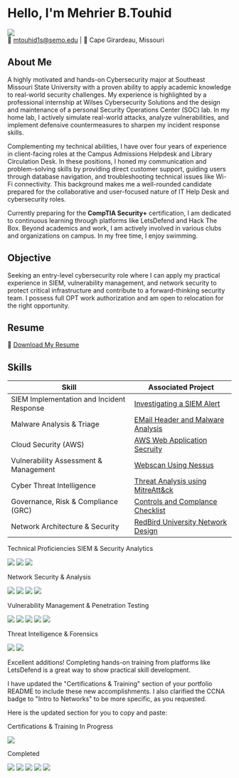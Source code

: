 # Hello, I'm Mehrier B.Touhid  
<a href="https://www.linkedin.com/in/mehrier/"><img src="https://img.shields.io/badge/-LinkedIn-0072b1?&style=for-the-badge&logo=linkedin&logoColor=white" /></a>  
📧 mtouhid1s@semo.edu | 📍 Cape Girardeau, Missouri  

## About Me

A highly motivated and hands-on Cybersecurity major at Southeast Missouri State University with a proven ability to apply academic knowledge to real-world security challenges. My experience is highlighted by a professional internship at Wilses Cybersecurity Solutions and the design and maintenance of a personal Security Operations Center (SOC) lab. In my home lab, I actively simulate real-world attacks, analyze vulnerabilities, and implement defensive countermeasures to sharpen my incident response skills.

Complementing my technical abilities, I have over four years of experience in client-facing roles at the Campus Admissions Helpdesk and Library Circulation Desk. In these positions, I honed my communication and problem-solving skills by providing direct customer support, guiding users through database navigation, and troubleshooting technical issues like Wi-Fi connectivity. This background makes me a well-rounded candidate prepared for the collaborative and user-focused nature of IT Help Desk and cybersecurity roles.

Currently preparing for the **CompTIA Security+** certification, I am dedicated to continuous learning through platforms like LetsDefend and Hack The Box.
Beyond academics and work, I am actively involved in various clubs and organizations on campus. In my free time, I enjoy swimming.

## Objective  
Seeking an entry-level cybersecurity role where I can apply my practical experience in SIEM, vulnerability management, and network security to protect critical infrastructure and contribute to a forward-thinking security team. I possess full OPT work authorization and am open to relocation for the right opportunity.
## Resume  
📄 [Download My Resume](LINK_TO_YOUR_RESUME)  

## Skills  

| Skill                                         | Associated Project         |
|-----------------------------------------------|----------------------------|
| SIEM Implementation and Incident Response      | [Investigating a SIEM Alert](https://github.com/Mehrier24/Investigating-a-Siem-Alert-.git) |
| Malware Analysis & Triage | [EMail Header and Malware Analysis ](https://github.com/Mehrier24/Email-Malware-Analysis-.git) |
|  Cloud Security (AWS)  | [AWS Web Application Secruity  ](https://github.com/Mehrier24/AWS-Security-.git) |
|  Vulnerability Assessment & Management    | [Webscan Using Nessus ](https://github.com/Mehrier24/WEBSCAN-.git) |
|   Cyber Threat Intelligence    | [Threat Analysis using  MitreAtt&ck](https://github.com/Mehrier24/MITRE-ATT-CK-Threat-Analysis-.git) |
| Governance, Risk & Compliance (GRC)                                      | [Controls and Complance Checklist ](https://github.com/Mehrier24/Security-Audit) |
|  Network Architecture & Security                            | [RedBird University Network Design ](https://github.com/Mehrier24/Redbird-University-Network-Design-.git) |


Technical Proficiencies
SIEM & Security Analytics
<div>
<a href="https://www.splunk.com/"><img src="https://img.shields.io/badge/-Splunk-000000?&style=for-the-badge&logo=Splunk&logoColor=white" /></a>
<a href="https://www.elastic.co/"><img src="https://img.shields.io/badge/-Elastic_Stack-005571?&style=for-the-badge&logo=Elastic&logoColor=white" /></a>
<a href="https://www.ibm.com/security/qradar"><img src="https://img.shields.io/badge/-IBM_QRadar-1F70C1?&style=for-the-badge&logo=IBM&logoColor=white" /></a>
</div>

Network Security & Analysis
<div>
<a href="https://www.wireshark.org/"><img src="https://img.shields.io/badge/-Wireshark-1679A7?&style=for-the-badge&logo=Wireshark&logoColor=white" /></a>
<a href="https://suricata.io/"><img src="https://img.shields.io/badge/-Suricata-EF3B2D?&style=for-the-badge&logo=Suricata&logoColor=white" /></a>
<a href="https://zeek.org/"><img src="https://img.shields.io/badge/-Zeek-777BB4?&style=for-the-badge&logo=Zeek&logoColor=white" /></a>
<a href="https://www.snort.org/"><img src="https://img.shields.io/badge/-Snort-FF0000?&style=for-the-badge&logo=Snort&logoColor=white" /></a>
</div>

Vulnerability Management & Penetration Testing
<div>
<a href="https://www.kali.org/"><img src="https://img.shields.io/badge/-Kali_Linux-557C94?&style=for-the-badge&logo=Kali-Linux&logoColor=white" /></a>
<a href="https://www.tenable.com/products/nessus"><img src="https://img.shields.io/badge/-Nessus-222222?&style=for-the-badge&logo=nessus&logoColor=white" /></a>
<a href="https://nmap.org/"><img src="https://img.shields.io/badge/-Nmap-0040FF?&style=for-the-badge&logo=Nmap&logoColor=white" /></a>
<a href="https://portswigger.net/burp"><img src="https://img.shields.io/badge/-Burp_Suite-FF5733?&style=for-the-badge&logo=Burp-Suite&logoColor=white" /></a>
<a href="https://www.metasploit.com/"><img src="https://img.shields.io/badge/-Metasploit-222222?&style=for-the-badge&logo=Metasploit&logoColor=white" /></a>
</div>

Threat Intelligence & Forensics
<div>
<a href="https://www.maltego.com/"><img src="https://img.shields.io/badge/-Maltego-222222?&style=for-the-badge&logo=Maltego&logoColor=white" /></a>
<a href="https://www.cyberchef.io/"><img src="https://img.shields.io/badge/-CyberChef-0066CC?&style=for-the-badge&logo=CyberChef&logoColor=white" /></a>
</div>

Excellent additions! Completing hands-on training from platforms like LetsDefend is a great way to show practical skill development.

I have updated the "Certifications & Training" section of your portfolio README to include these new accomplishments. I also clarified the CCNA badge to "Intro to Networks" to be more specific, as you requested.

Here is the updated section for you to copy and paste:

Certifications & Training
In Progress

<div>
<img src="https://img.shields.io/badge/-CompTIA_Security+-FF0000?&style=for-the-badge&logo=comptia&logoColor=white" />
</div>

Completed

<div>
<img src="https://img.shields.io/badge/-LetsDefend:_SOC_Analyst-5865F2?&style=for-the-badge&logoColor=white" />
<img src="https://img.shields.io/badge/-LetsDefend:_AWS_Security-5865F2?&style=for-the-badge&logoColor=white" />
<img src="https://img.shields.io/badge/-Cisco:_Intro_to_Networks-004E8C?&style=for-the-badge&logo=Cisco&logoColor=white" />
<img src="https://img.shields.io/badge/-Cisco:_Ethical_Hacking-008000?&style=for-the-badge&logo=Cisco&logoColor=white" />
<img src="https://img.shields.io/badge/-Google_Cybersecurity-4285F4?&style=for-the-badge&logo=Google&logoColor=white" />
</div>
